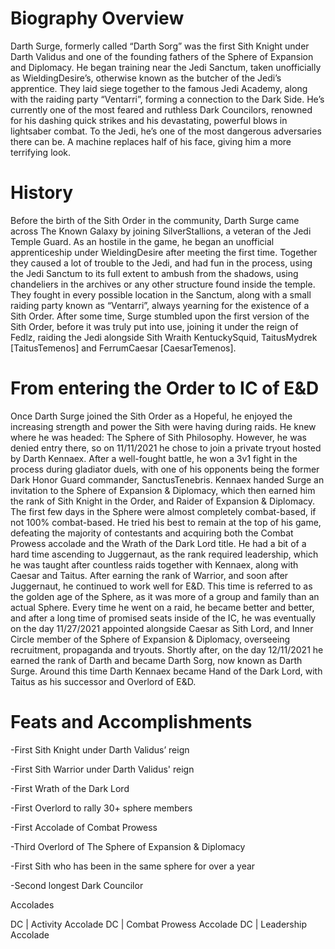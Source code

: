 # Biography Overview

Darth Surge, formerly called “Darth Sorg” was the first Sith Knight under Darth Validus and one of the founding fathers of the Sphere of Expansion and Diplomacy.
He began training near the Jedi Sanctum, taken unofficially as WieldingDesire’s, otherwise known as the butcher of the Jedi’s apprentice.
They laid siege together to the famous Jedi Academy, along with the raiding party “Ventarri”, forming a connection to the Dark Side.
He’s currently one of the most feared and ruthless Dark Councilors, renowned for his dashing quick strikes and his devastating, powerful blows in lightsaber combat.
To the Jedi, he’s one of the most dangerous adversaries there can be.
A machine replaces half of his face, giving him a more terrifying look.

# History

Before the birth of the Sith Order in the community, Darth Surge came across The Known Galaxy by joining SilverStallions, a veteran of the Jedi Temple Guard.
As an hostile in the game, he began an unofficial apprenticeship under WieldingDesire after meeting the first time.
Together they caused a lot of trouble to the Jedi, and had fun in the process, using the Jedi Sanctum to its full extent to ambush from the shadows, using chandeliers in the archives or any other structure found inside the temple.
They fought in every possible location in the Sanctum, along with a small raiding party known as “Ventarri”, always yearning for the existence of a Sith Order.
After some time, Surge stumbled upon the first version of the Sith Order, before it was truly put into use, joining it under the reign of Fedlz, raiding the Jedi alongside Sith Wraith KentuckySquid, TaitusMydrek \[TaitusTemenos\] and FerrumCaesar \[CaesarTemenos\].

# From entering the Order to IC of E&D

Once Darth Surge joined the Sith Order as a Hopeful, he enjoyed the increasing strength and power the Sith were having during raids.
He knew where he was headed: The Sphere of Sith Philosophy.
However, he was denied entry there, so on 11/11/2021 he chose to join a private tryout hosted by Darth Kennaex.
After a well-fought battle, he won a 3v1 fight in the process during gladiator duels, with one of his opponents being the former Dark Honor Guard commander, SanctusTenebris.
Kennaex handed Surge an invitation to the Sphere of Expansion & Diplomacy, which then earned him the rank of Sith Knight in the Order, and Raider of Expansion & Diplomacy.
The first few days in the Sphere were almost completely combat-based, if not 100% combat-based.
He tried his best to remain at the top of his game, defeating the majority of contestants and acquiring both the Combat Prowess accolade and the Wrath of the Dark Lord title.
He had a bit of a hard time ascending to Juggernaut, as the rank required leadership, which he was taught after countless raids together with Kennaex, along with Caesar and Taitus.
After earning the rank of Warrior, and soon after Juggernaut, he continued to work well for E&D.
This time is referred to as the golden age of the Sphere, as it was more of a group and family than an actual Sphere.
Every time he went on a raid, he became better and better, and after a long time of promised seats inside of the IC, he was eventually on the day 11/27/2021 appointed alongside Caesar as Sith Lord, and Inner Circle member of the Sphere of Expansion & Diplomacy, overseeing recruitment, propaganda and tryouts.
Shortly after, on the day 12/11/2021 he earned the rank of Darth and became Darth Sorg, now known as Darth Surge.
Around this time Darth Kennaex became Hand of the Dark Lord, with Taitus as his successor and Overlord of E&D.

# Feats and Accomplishments

-First Sith Knight under Darth Validus’ reign

-First Sith Warrior under Darth Validus' reign

-First Wrath of the Dark Lord

-First Overlord to rally 30+ sphere members

-First Accolade of Combat Prowess

-Third Overlord of The Sphere of Expansion & Diplomacy

-First Sith who has been in the same sphere for over a year

-Second longest Dark Councilor

Accolades

DC | Activity Accolade
DC | Combat Prowess Accolade
DC | Leadership Accolade
